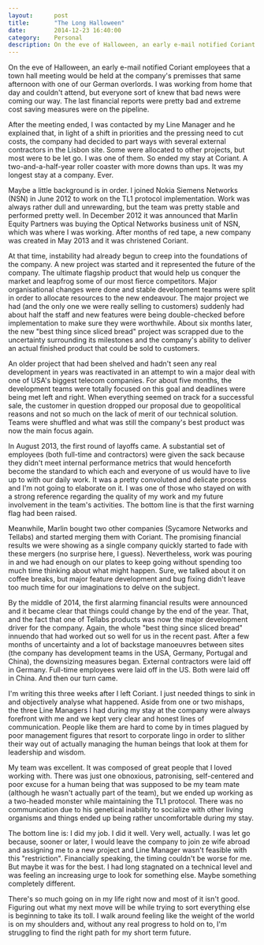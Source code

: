 ```yaml
---
layout:      post
title:       "The Long Halloween"
date:        2014-12-23 16:40:00
category:    Personal
description: On the eve of Halloween, an early e-mail notified Coriant employees that a town hall meeting would be held at the company's premisses that same afternoon with one of our German overlords.
---
```

On the eve of Halloween, an early e-mail notified Coriant employees that a town hall meeting would be held at the company's premisses that same afternoon with one of our German overlords. I was working from home that day and couldn't attend, but everyone sort of knew that bad news were coming our way. The last financial reports were pretty bad and extreme cost saving measures were on the pipeline.

After the meeting ended, I was contacted by my Line Manager and he explained that, in light of a shift in priorities and the pressing need to cut costs, the company had decided to part ways with several external contractors in the Lisbon site. Some were allocated to other projects, but most were to be let go. I was one of them. So ended my stay at Coriant. A two-and-a-half-year roller coaster with more downs than ups. It was my longest stay at a company. Ever.

Maybe a little background is in order. I joined Nokia Siemens Networks (NSN) in June 2012 to work on the TL1 protocol implementation. Work was always rather dull and unrewarding, but the team was pretty stable and performed pretty well. In December 2012 it was announced that Marlin Equity Partners was buying the Optical Networks business unit of NSN, which was where I was working. After months of red tape, a new company was created in May 2013 and it was christened Coriant.

At that time, instability had already begun to creep into the foundations of the company. A new project was started and it represented the future of the company. The ultimate flagship product that would help us conquer the market and leapfrog some of our most fierce competitors. Major organisational changes were done and stable development teams were split in order to allocate resources to the new endeavour. The major project we had (and the only one we were really selling to customers) suddenly had about half the staff and new features were being double-checked before implementation to make sure they were worthwhile. About six months later, the new "best thing since sliced bread" project was scrapped due to the uncertainty surrounding its milestones and the company's ability to deliver an actual finished product that could be sold to customers.

An older project that had been shelved and hadn't seen any real development in years was reactivated in an attempt to win a major deal with one of USA's biggest telecom companies. For about five months, the development teams were totally focused on this goal and deadlines were being met left and right. When everything seemed on track for a successful sale, the customer in question dropped our proposal due to geopolitical reasons and not so much on the lack of merit of our technical solution. Teams were shuffled and what was still the company's best product was now the main focus again.

In August 2013, the first round of layoffs came. A substantial set of employees (both full-time and contractors) were given the sack because they didn't meet internal performance metrics that would henceforth become the standard to which each and everyone of us would have to live up to with our daily work. It was a pretty convoluted and delicate process and I'm not going to elaborate on it. I was one of those who stayed on with a strong reference regarding the quality of my work and my future involvement in the team's activities. The bottom line is that the first warning flag had been raised.

Meanwhile, Marlin bought two other companies (Sycamore Networks and Tellabs) and started merging them with Coriant. The promising financial results we were showing as a single company quickly started to fade with these mergers (no surprise here, I guess). Nevertheless, work was pouring in and we had enough on our plates to keep going without spending too much time thinking about what might happen. Sure, we talked about it on coffee breaks, but major feature development and bug fixing didn't leave too much time for our imaginations to delve on the subject.

By the middle of 2014, the first alarming financial results were announced and it became clear that things could change by the end of the year. That, and the fact that one of Tellabs products was now the major development driver for the company. Again, the whole "best thing since sliced bread" innuendo that had worked out so well for us in the recent past. After a few months of uncertainty and a lot of backstage manoeuvres between sites (the company has development teams in the USA, Germany, Portugal and China), the downsizing measures began. External contractors were laid off in Germany. Full-time employees were laid off in the US. Both were laid off in China. And then our turn came.

I'm writing this three weeks after I left Coriant. I just needed things to sink in and objectively analyse what happened. Aside from one or two mishaps, the three Line Managers I had during my stay at the company were always forefront with me and we kept very clear and honest lines of communication. People like them are hard to come by in times plagued by poor management figures that resort to corporate lingo in order to slither their way out of actually managing the human beings that look at them for leadership and wisdom.

My team was excellent. It was composed of great people that I loved working with. There was just one obnoxious, patronising, self-centered and poor excuse for a human being that was supposed to be my team mate (although he wasn't actually part of the team), but we ended up working as a two-headed monster while maintaining the TL1 protocol. There was no communication due to his genetical inability to socialize with other living organisms and things ended up being rather uncomfortable during my stay.

The bottom line is: I did my job. I did it well. Very well, actually. I was let go because, sooner or later, I would leave the company to join ze wife abroad and assigning me to a new project and Line Manager wasn't feasible with this "restriction". Financially speaking, the timing couldn't be worse for me. But maybe it was for the best. I had long stagnated on a technical level and was feeling an increasing urge to look for something else. Maybe something completely different.

There's so much going on in my life right now and most of it isn't good. Figuring out what my next move will be while trying to sort everything else is beginning to take its toll. I walk around feeling like the weight of the world is on my shoulders and, without any real progress to hold on to, I'm struggling to find the right path for my short term future.
